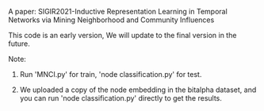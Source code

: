 A paper: SIGIR2021-Inductive Representation Learning in Temporal Networks via Mining Neighborhood and Community Influences

This code is an early version, We will update to the final version in the future.

Note:

1. Run 'MNCI.py' for train, 'node classification.py' for test.

2. We uploaded a copy of the node embedding in the bitalpha dataset, and you can run 'node classification.py' directly to get the results.
